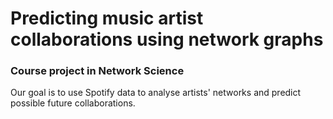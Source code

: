 # Predicting music artist collaborations using network graphs
### Course project in Network Science

Our goal is to use Spotify data to analyse artists' networks and predict possible future collaborations.
